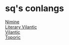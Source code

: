 # sq's conlangs

[Nimine](goban-nimine.md)  
[Literary Vilantic](literary_vilantic.md)  
[Vilantic](vilantic.md)  
[Toporic](toporic.md)
